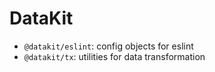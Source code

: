 # DataKit

- `@datakit/eslint`: config objects for eslint
- `@datakit/tx`: utilities for data transformation
